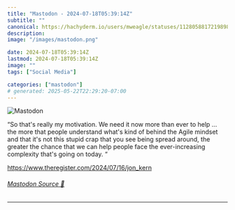 ```yaml
---
title: "Mastodon - 2024-07-18T05:39:14Z"
subtitle: ""
canonical: https://hachyderm.io/users/mweagle/statuses/112805881721989840
description:
image: "/images/mastodon.png"

date: 2024-07-18T05:39:14Z
lastmod: 2024-07-18T05:39:14Z
image: ""
tags: ["Social Media"]

categories: ["mastodon"]
# generated: 2025-05-22T22:29:20-07:00
---
```

![Mastodon](/images/mastodon.png)

<p>“So that&#39;s really my motivation. We need it now more than ever to help … the more that people understand what&#39;s kind of behind the Agile mindset and that it&#39;s not this stupid crap that you see being spread around, the greater the chance that we can help people face the ever-increasing complexity that&#39;s going on today. “</p><p><a href="https://www.theregister.com/2024/07/16/jon_kern" target="_blank" rel="nofollow noopener noreferrer" translate="no"><span class="invisible">https://www.</span><span class="ellipsis">theregister.com/2024/07/16/jon</span><span class="invisible">_kern</span></a></p>


###### [Mastodon Source 🐘](https://hachyderm.io/@mweagle/112805881721989840)

___
